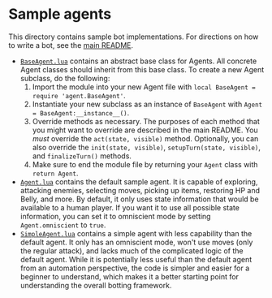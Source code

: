 # Sample agents

This directory contains sample bot implementations. For directions on how to write a bot, see the [main README](../README.md).

- [`BaseAgent.lua`](BaseAgent.lua) contains an abstract base class for Agents. All concrete Agent classes should inherit from this base class. To create a new Agent subclass, do the following:
    1. Import the module into your new Agent file with `local BaseAgent = require 'agent.BaseAgent'`.
    2. Instantiate your new subclass as an instance of `BaseAgent` with `Agent = BaseAgent:__instance__()`.
    3. Override methods as necessary. The purposes of each method that you might want to override are described in the main README. You _must_ override the `act(state, visible)` method. Optionally, you can also override the `init(state, visible)`, `setupTurn(state, visible)`, and `finalizeTurn()` methods.
    4. Make sure to end the module file by returning your `Agent` class with `return Agent`.
- [`Agent.lua`](Agent.lua) contains the default sample agent. It is capable of exploring, attacking enemies, selecting moves, picking up items, restoring HP and Belly, and more. By default, it only uses state information that would be available to a human player. If you want it to use all possible state information, you can set it to omniscient mode by setting `Agent.omniscient` to `true`.
- [`SimpleAgent.lua`](SimpleAgent.lua) contains a simple agent with less capability than the default agent. It only has an omniscient mode, won't use moves (only the regular attack), and lacks much of the complicated logic of the default agent. While it is potentially less useful than the default agent from an automation perspective, the code is simpler and easier for a beginner to understand, which makes it a better starting point for understanding the overall botting framework.